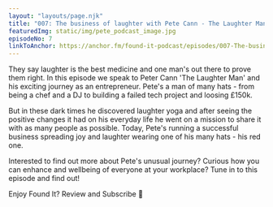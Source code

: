 ```yaml
---
layout: "layouts/page.njk"
title: "007: The business of laughter with Pete Cann - The Laughter Man"
featuredImg: static/img/pete_podcast_image.jpg
episodeNo: 7
linkToAnchor: https://anchor.fm/found-it-podcast/episodes/007-The-business-of-laughter-with-Peter-Cann---The-Laughter-Man-es379n
---
```

They say laughter is the best medicine and one man's out there to prove them right. In this episode we speak to Peter Cann 'The Laughter Man' and his exciting journey as an entrepreneur. Pete's a man of many hats - from being a chef and a DJ to building a failed tech project and loosing £150k. 

<!--more-->

But in these dark times he discovered laughter yoga and after seeing the positive changes it had on his everyday life he went on a mission to share it with as many people as possible. Today, Pete's running a successful business spreading joy and laughter wearing one of his many hats - his red one. 

Interested to find out more about Pete's unusual journey? Curious how you can enhance and wellbeing of everyone at your workplace? Tune in to this episode and find out!

Enjoy Found It? Review and Subscribe 🌟